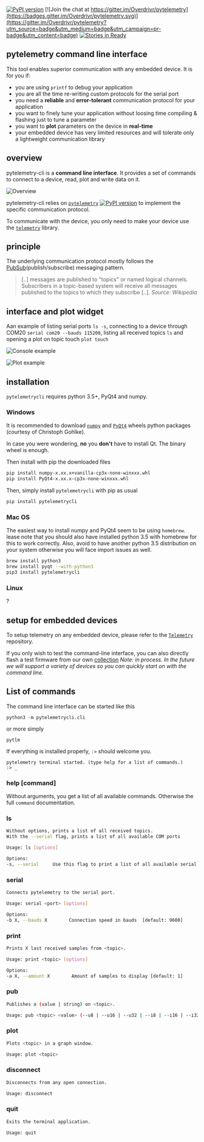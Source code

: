 [![PyPI version](https://badge.fury.io/py/pytelemetrycli.svg)](https://badge.fury.io/py/pytelemetrycli) [![Join the chat at https://gitter.im/Overdrivr/pytelemetry](https://badges.gitter.im/Overdrivr/pytelemetry.svg)](https://gitter.im/Overdrivr/pytelemetry?utm_source=badge&utm_medium=badge&utm_campaign=pr-badge&utm_content=badge) [![Stories in Ready](https://badge.waffle.io/Overdrivr/pytelemetrycli.svg?label=ready&title=Ready)](http://waffle.io/Overdrivr/pytelemetrycli)

## pytelemetry command line interface

This tool enables superior communication with any embedded device. It is for you if:

* you are using `printf` to debug your application
* you are all the time re-writing custom protocols for the serial port
* you need a **reliable** and **error-tolerant** communication protocol for your application
* you want to finely tune your application without loosing time compiling & flashing just to tune a parameter
* you want to **plot** parameters on the device in **real-time**
* your embedded device has very limited resources and will tolerate only a lightweight communication library

## overview
pytelemetry-cli is a **command line interface**. It provides a set of commands to connect to a device, read, plot and write data on it.

![Overview](https://raw.githubusercontent.com/Overdrivr/pytelemetrycli/master/overview.png)

pytelemetry-cli relies on [`pytelemetry`](https://github.com/Overdrivr/pytelemetry)
[![PyPI version](https://badge.fury.io/py/pytelemetry.svg)](https://badge.fury.io/py/pytelemetry)
to implement the specific communication protocol.

To communicate with the device, you only need to make your device use the [`telemetry`](https://github.com/Overdrivr/pytelemetry)
library.

## principle
The underlying communication protocol mostly follows the [PubSub](https://en.wikipedia.org/wiki/Publish%E2%80%93subscribe_pattern)(publish/subscribe) messaging pattern.

> [..] messages are published to "topics" or named logical channels. Subscribers in a topic-based system will receive all messages published to
> the topics to which they subscribe [..].
> *Source: Wikipedia*

## interface and plot widget
Aan example of listing serial ports `ls -s`, connecting to a device through COM20 `serial com20 --bauds 115200`, listing all received topics `ls` and opening a plot on topic touch `plot touch`

![Console example](https://raw.githubusercontent.com/Overdrivr/pytelemetrycli/master/console.png)

![Plot example](https://raw.githubusercontent.com/Overdrivr/pytelemetrycli/master/graph.png)


## installation
`pytelemetrycli` requires python 3.5+, PyQt4 and numpy.

### Windows
It is recommended to download [`numpy`](http://www.lfd.uci.edu/~gohlke/pythonlibs/#numpy) and [`PyQt4`](http://www.lfd.uci.edu/~gohlke/pythonlibs/#pyqt4) wheels python packages (courtesy of Christoph Gohlke).

In case you were wondering, **no** you **don't** have to install Qt. The binary wheel is enough.

Then install with pip the downloaded files

```bash
pip install numpy-x.xx.x+vanilla-cp3x-none-winxxx.whl
pip install PyQt4-x.xx.x-cp3x-none-winxxx.whl
```

Then, simply install `pytelemetrycli` with pip as usual

```bash
pip install pytelemetrycli
```

### Mac OS
The easiest way to install numpy and PyQt4 seem to be using `homebrew`.
lease note that you should also have installed python 3.5 with homebrew for this to work correctly.
Also, avoid to have another python 3.5 distribution on your system otherwise you will face import issues as well.

```bash
brew install python3
brew install pyqt --with-python3
pip3 install pytelemetrycli
```

### Linux

?

## setup for embedded devices
To setup telemetry on any embedded device, please refer to the [`Telemetry`](https://github.com/Overdrivr/Telemetry) repository.

If you only wish to test the command-line interface, you can also directly flash a test firmware from our own [collection](#)
*Note: in process. In the future we will support a variety of devices so you can quickly start on with the command line.*

## List of commands
The command line interface can be started like this
```
python3 -m pytelemetrycli.cli
```
or more simply
```
pytlm
```
If everything is installed properly, `:>` should welcome you.
```
pytelemetry terminal started. (type help for a list of commands.)
:> _
```

### help [command]
Without arguments, you get a list of all available commands. Otherwise the full `command` documentation.

### ls
```bash
Without options, prints a list of all received topics.
With the --serial flag, prints a list of all available COM ports

Usage: ls [options]

Options:
-s, --serial     Use this flag to print a list of all available serial ports
```

### serial
```bash
Connects pytelemetry to the serial port.

Usage: serial <port> [options]

Options:
-b X, --bauds X        Connection speed in bauds  [default: 9600]
```

### print
```bash
Prints X last received samples from <topic>.

Usage: print <topic> [options]

Options:
-a X, --amount X        Amount of samples to display [default: 1]
```

### pub
```bash
Publishes a (value | string) on <topic>.

Usage: pub <topic> <value> (--u8 | --u16 | --u32 | --i8 | --i16 | --i32 | --f32 | --s)
```

### plot
```bash
Plots <topic> in a graph window.

Usage: plot <topic>
```

### disconnect
```bash
Disconnects from any open connection.

Usage: disconnect
```

### quit
```bash
Exits the terminal application.

Usage: quit
```
